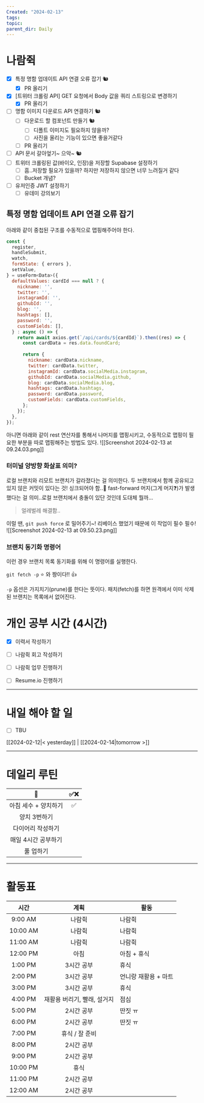 ```yaml
---
Created: "2024-02-13"
tags: 
topic: 
parent_dir: Daily
---
```

# 나람쥑
- [x] 특정 명함 업데이트 API 연결 오류 잡기 🐿️
	- [x] PR 올리기
- [x] [트위터 크롤링 API] GET 요청에서 Body 값을 쿼리 스트링으로 변경하기
	- [x] PR 올리기
- [ ] 명함 이미지 다운로드 API 연결하기 🐿️
	- [ ] 다운로드 할 컴포넌트 만들기 🐿️
		- [ ] 디폴트 이미지도 필요하지 않을까?
		- [ ] 사진을 올리는 기능이 있으면 좋을거같다
	- [ ] PR 올리기
- [ ] API 문서 갈아엎기~ 으악~ 🐿️
- [ ] 트위터 크롤링된 값(바이오, 인장)을 저장할 Supabase 설정하기
	- [ ] 흠..저장할 필요가 있을까? 하지만 저장하지 않으면 너무 느려질거 같다
	- [ ] Bucket 개념?
- [ ] 유저인증 JWT 설정하기
	- [ ] 유데미 강의보기
## 특정 명함 업데이트 API 연결 오류 잡기 
아래와 같이 중첩된 구조를 수동적으로 맵핑해주어야 한다.
```js
const {
  register,
  handleSubmit,
  watch,
  formState: { errors },
  setValue,
} = useForm<Data>({
  defaultValues: cardId === null ? {
    nickname: '',
    twitter: '',
    instagramId: '', 
    githubId: '',    
    blog: '',      
    hashtags: [],
    password: '',
    customFields: [],
  } : async () => {
    return await axios.get(`/api/cards/${cardId}`).then((res) => {
      const cardData = res.data.foundCard;
      
      return {
        nickname: cardData.nickname,
        twitter: cardData.twitter,
        instagramId: cardData.socialMedia.instagram, 
        githubId: cardData.socialMedia.github,     
        blog: cardData.socialMedia.blog,             
        hashtags: cardData.hashtags,
        password: cardData.password,
        customFields: cardData.customFields,
      };
    });
  },
});
```
아니면 아래와 같이 rest 연산자를 통해서 나머지를 맵핑시키고, 수동적으로 맵핑이 필요한 부분을 따로 맵핑해주는 방법도 있다. 
![[Screenshot 2024-02-13 at 09.24.03.png]]
### 터미널 양방향 화살표 의미?
로컬 브랜치와 리모트 브랜치가 갈라졌다는 걸 의미한다. 두 브랜치에서 함께 공유되고 있지 않은 커밋이 있다는 것! 싱크되어야 함..🤔 fast-forward 머지(그게 머지❓)가 발생했다는 걸 의미..로컬 브랜치에서 충돌이 있단 것인데 도대체 뭘까... 
> 얼레벌레 해결함..

이럴 땐, `git push force` 로 밀어주기~! 리베이스 했었기 때문에 이 작업이 필수 필수!
![[Screenshot 2024-02-13 at 09.50.23.png]]
### 브랜치 동기화 명령어
이런 경우 브랜치 목록 동기화를 위해 이 명령어를 실행한다.

`git fetch -p` ⭐️ 와 짱이다!! 👍

`-p` 옵션은 가지치기(prune)를 한다는 뜻이다. 패치(fetch)를 하면 원격에서 이미 삭제된 브랜치는 목록에서 없어진다.
# 개인 공부 시간 (4시간)
- [x] 이력서 작성하기
- [ ] 나람쥑 회고 작성하기
- [ ] 나람쥑 업무 진행하기
- [ ] Resume.io 진행하기


----
# 내일 해야 할 일
- [ ] TBU 
  
[[2024-02-12|< yesterday]] | [[2024-02-14|tomorrow >]]  
  
---  
# 데일리 루틴
|         🐣          | ✅❌    |
|:-------------------:|:---:|
|    아침 세수 + 양치하기    | ✅    |
|    양치 3번하기     |     |
|  다이어리 작성하기  |     |
| 매일 4시간 공부하기 |     |
|      풀 업하기      |     |

----
# 활동표
| 시간 | 계획 | 활동 |
| :--: | :--: | ---- |
| 9:00 AM | 나람쥑 | 나람쥑 |
| 10:00 AM | 나람쥑 | 나람쥑 |
| 11:00 AM | 나람쥑 | 나람쥑 |
| 12:00 PM | 아침 | 아침 + 휴식 |
| 1:00 PM | 3시간 공부 | 휴식 |
| 2:00 PM | 3시간 공부 | 언니랑 재활용 + 마트 |
| 3:00 PM | 3시간 공부 | 휴식 |
| 4:00 PM | 재활용 버리기, 빨래, 설거지 | 점심 |
| 5:00 PM | 2시간 공부 | 딴짓 ㅠ |
| 6:00 PM | 2시간 공부 | 딴짓 ㅠ |
| 7:00 PM | 휴식 / 잘 준비 |  |
| 8:00 PM | 2시간 공부 |  |
| 9:00 PM | 2시간 공부 |  |
| 10:00 PM | 휴식 |  |
| 11:00 PM | 2시간 공부 |  |
| 12:00 AM | 2시간 공부 |  |
